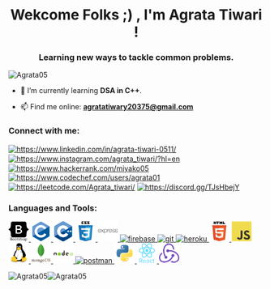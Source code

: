 <h1 align="center">Wekcome Folks ;) , I'm Agrata Tiwari !</h1>
<h3 align="center"> Learning new ways to tackle common problems.</h3>

<p align="left"> <img src="https://komarev.com/ghpvc/?username=Agrata05&label=Profile%20views&color=0e75b6&style=flat" alt="Agrata05" /> </p>

- 🌱 I’m currently learning **DSA in C++**.

- 📫 Find me online: **agratatiwary20375@gmail.com**

<h3 align="left">Connect with me:</h3>
<p align="left">
<a href="https://www.linkedin.com/in/agrata-tiwari-0511/" target="blank"><img align="center" src="https://cdn.jsdelivr.net/npm/simple-icons@3.0.1/icons/linkedin.svg" alt="https://www.linkedin.com/in/agrata-tiwari-0511/" height="30" width="40" /></a>
<a href="https://www.instagram.com/agrata_tiwari/?hl=en" target="blank"><img align="center" src="https://cdn.jsdelivr.net/npm/simple-icons@3.0.1/icons/instagram.svg" alt="https://www.instagram.com/agrata_tiwari/?hl=en" height="30" width="40" /></a>
<a href="https://www.hackerrank.com/miyako05" target="blank"><img align="center" src="https://cdn.jsdelivr.net/npm/simple-icons@3.0.1/icons/hackerrank.svg" alt="https://www.hackerrank.com/miyako05" height="30" width="40" /></a>
<a href="https://www.codechef.com/users/agrata01" target="blank"><img align="center" src="https://cdn.jsdelivr.net/npm/simple-icons@3.0.1/icons/codechef.svg" alt="https://www.codechef.com/users/agrata01" height="30" width="40" /></a>
<a href="https://leetcode.com/Agrata_tiwari/" target="blank"><img align="center" src="https://cdn.jsdelivr.net/npm/simple-icons@3.0.1/icons/leetcode.svg" alt="https://leetcode.com/Agrata_tiwari/" height="30" width="40" /></a>
<a href="https://discord.gg/TJsHbejY" target="blank"><img align="center" src="https://cdn.jsdelivr.net/npm/simple-icons@3.0.1/icons/discord.svg" alt="https://discord.gg/TJsHbejY" height="30" width="40" /></a>
</p>

<h3 align="left">Languages and Tools:</h3>
<p align="left"> <a href="https://getbootstrap.com" target="_blank"> <img src="https://raw.githubusercontent.com/devicons/devicon/master/icons/bootstrap/bootstrap-plain-wordmark.svg" alt="bootstrap" width="40" height="40"/> </a> <a href="https://www.cprogramming.com/" target="_blank"> <img src="https://raw.githubusercontent.com/devicons/devicon/master/icons/c/c-original.svg" alt="c" width="40" height="40"/> </a> <a href="https://www.w3schools.com/cpp/" target="_blank"> <img src="https://raw.githubusercontent.com/devicons/devicon/master/icons/cplusplus/cplusplus-original.svg" alt="cplusplus" width="40" height="40"/> </a> <a href="https://www.w3schools.com/css/" target="_blank"> <img src="https://raw.githubusercontent.com/devicons/devicon/master/icons/css3/css3-original-wordmark.svg" alt="css3" width="40" height="40"/> </a> <a href="https://expressjs.com" target="_blank"> <img src="https://raw.githubusercontent.com/devicons/devicon/master/icons/express/express-original-wordmark.svg" alt="express" width="40" height="40"/> </a> <a href="https://firebase.google.com/" target="_blank"> <img src="https://www.vectorlogo.zone/logos/firebase/firebase-icon.svg" alt="firebase" width="40" height="40"/> </a> <a href="https://git-scm.com/" target="_blank"> <img src="https://www.vectorlogo.zone/logos/git-scm/git-scm-icon.svg" alt="git" width="40" height="40"/> </a> <a href="https://heroku.com" target="_blank"> <img src="https://www.vectorlogo.zone/logos/heroku/heroku-icon.svg" alt="heroku" width="40" height="40"/> </a> <a href="https://www.w3.org/html/" target="_blank"> <img src="https://raw.githubusercontent.com/devicons/devicon/master/icons/html5/html5-original-wordmark.svg" alt="html5" width="40" height="40"/> </a> <a href="https://developer.mozilla.org/en-US/docs/Web/JavaScript" target="_blank"> <img src="https://raw.githubusercontent.com/devicons/devicon/master/icons/javascript/javascript-original.svg" alt="javascript" width="40" height="40"/> </a> <a href="https://www.linux.org/" target="_blank"> <img src="https://raw.githubusercontent.com/devicons/devicon/master/icons/linux/linux-original.svg" alt="linux" width="40" height="40"/> </a> <a href="https://www.mongodb.com/" target="_blank"> <img src="https://raw.githubusercontent.com/devicons/devicon/master/icons/mongodb/mongodb-original-wordmark.svg" alt="mongodb" width="40" height="40"/> </a> <a href="https://nodejs.org" target="_blank"> <img src="https://raw.githubusercontent.com/devicons/devicon/master/icons/nodejs/nodejs-original-wordmark.svg" alt="nodejs" width="40" height="40"/> </a> <a href="https://postman.com" target="_blank"> <img src="https://www.vectorlogo.zone/logos/getpostman/getpostman-icon.svg" alt="postman" width="40" height="40"/> </a> <a href="https://www.python.org" target="_blank"> <img src="https://raw.githubusercontent.com/devicons/devicon/master/icons/python/python-original.svg" alt="python" width="40" height="40"/> </a> <a href="https://reactjs.org/" target="_blank"> <img src="https://raw.githubusercontent.com/devicons/devicon/master/icons/react/react-original-wordmark.svg" alt="react" width="40" height="40"/> </a> <a href="https://redux.js.org" target="_blank"> <img src="https://raw.githubusercontent.com/devicons/devicon/master/icons/redux/redux-original.svg" alt="redux" width="40" height="40"/> </a> </p>



<p><img align="left" src="https://github-readme-stats.vercel.app/api/top-langs?username=Agrata05&show_icons=true&locale=en&layout=compact" alt="Agrata05" /></p>

<p>&nbsp;<img align="left" src="https://github-readme-stats.vercel.app/api?username=Agrata05&show_icons=true&locale=en" alt="Agrata05" /></p>
